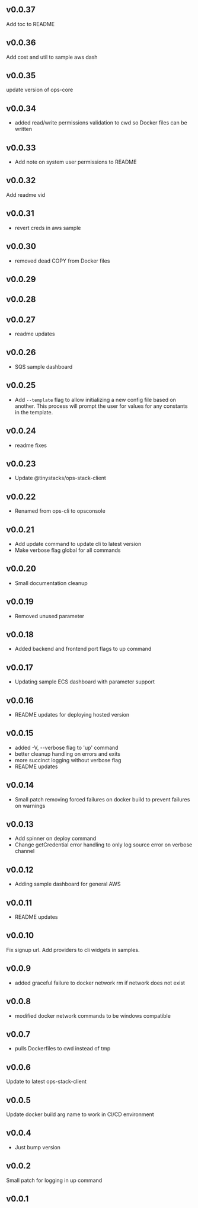 v0.0.37
---
Add toc to README
 
v0.0.36
---
Add cost and util to sample aws dash
 
v0.0.35
---
update version of ops-core
 
v0.0.34
---
- added read/write permissions validation to cwd so Docker files can be written
 
v0.0.33
---
- Add note on system user permissions to README
 
v0.0.32
---
Add readme vid
 
v0.0.31
---
- revert creds in aws sample
 
v0.0.30
---
- removed dead COPY from Docker files
 
v0.0.29
---

 
v0.0.28
---

 
v0.0.27
---
- readme updates
 
v0.0.26
---
- SQS sample dashboard
 
v0.0.25
---
- Add `--template` flag to allow initializing a new config file based on another.  This process will prompt the user for values for any constants in the template.
 
v0.0.24
---
- readme fixes
 
v0.0.23
---
- Update @tinystacks/ops-stack-client
 
v0.0.22
---
- Renamed from ops-cli to opsconsole
 
v0.0.21
---
- Add update command to update cli to latest version
- Make verbose flag global for all commands
 
v0.0.20
---
- Small documentation cleanup
 
v0.0.19
---
- Removed unused parameter
 
v0.0.18
---
- Added backend and frontend port flags to up command
 
v0.0.17
---
- Updating sample ECS dashboard with parameter support
 
v0.0.16
---
- README updates for deploying hosted version 
 
v0.0.15
---
- added -V, --verbose flag to 'up' command
- better cleanup handling on errors and exits
- more succinct logging without verbose flag
- README updates
 
v0.0.14
---
- Small patch removing forced failures on docker build to prevent failures on warnings
 
v0.0.13
---
- Add spinner on deploy command
- Change getCredential error handling to only log source error on verbose channel
 
v0.0.12
---
- Adding sample dashboard for general AWS
 
v0.0.11
---
- README updates
 
v0.0.10
---
Fix signup url. Add providers to cli widgets in samples.
 
v0.0.9
---
- added graceful failure to docker network rm if network does not exist
 
v0.0.8
---
- modified docker network commands to be windows compatible
 
v0.0.7
---
- pulls Dockerfiles to cwd instead of tmp
 
v0.0.6
---
Update to latest ops-stack-client
 
v0.0.5
---
Update docker build arg name to work in CI/CD environment
 
v0.0.4
---
- Just bump version
 
v0.0.2
---
Small patch for logging in up command
 
v0.0.1
---

 
